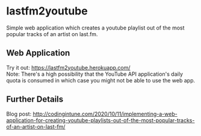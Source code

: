 # lastfm2youtube
Simple web application which creates a youtube playlist out of the most popular tracks of an artist on last.fm.
## Web Application
Try it out: https://lastfm2youtube.herokuapp.com/ </br>
Note: There's a high possibility that the YouTube API application's daily quota is consumed in which case you might not be able to use the web app.
## Further Details
Blog post: http://codingintune.com/2020/10/11/implementing-a-web-application-for-creating-youtube-playlists-out-of-the-most-popular-tracks-of-an-artist-on-last-fm/
